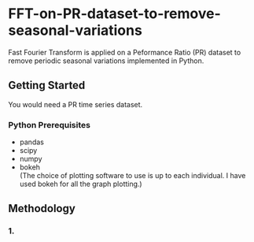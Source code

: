 # FFT-on-PR-dataset-to-remove-seasonal-variations
Fast Fourier Transform is applied on a Peformance Ratio (PR) dataset to remove periodic seasonal variations implemented in Python. 


## Getting Started
You would need a PR time series dataset. 

### Python Prerequisites
* pandas
* scipy
* numpy
* bokeh  
(The choice of plotting software to use is up to each individual. I have used bokeh for all the graph plotting.)

## Methodology
### 1. 


